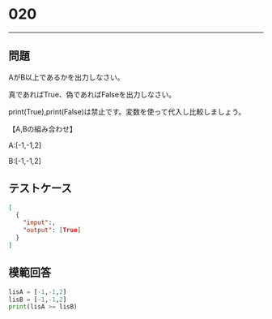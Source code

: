 
# 020

---

## 問題

AがB以上であるかを出力しなさい。

真であればTrue、偽であればFalseを出力しなさい。

print(True),print(False)は禁止です。変数を使って代入し比較しましょう。

【A,Bの組み合わせ】

A:[-1,-1,2]

B:[-1,-1,2]

## テストケース

```json
[
  {
    "input":,
    "output": [True]
  }
]
```

## 模範回答

```python
lisA = [-1,-1,2]
lisB = [-1,-1,2]
print(lisA >= lisB)
```
